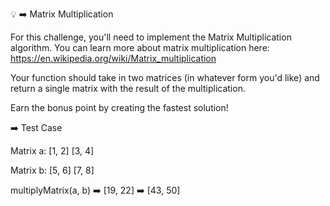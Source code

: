 💡 ➡️ Matrix Multiplication

For this challenge, you'll need to implement the Matrix Multiplication algorithm.
You can learn more about matrix multiplication here: https://en.wikipedia.org/wiki/Matrix_multiplication

Your function should take in two matrices (in whatever form you'd like) and return a single matrix with the result of the multiplication.

Earn the bonus point by creating the fastest solution!

➡️ Test Case

Matrix a:
[1, 2]
[3, 4]

Matrix b:
[5, 6]
[7, 8]

multiplyMatrix(a, b)
➡️ [19, 22]
➡️ [43, 50]
